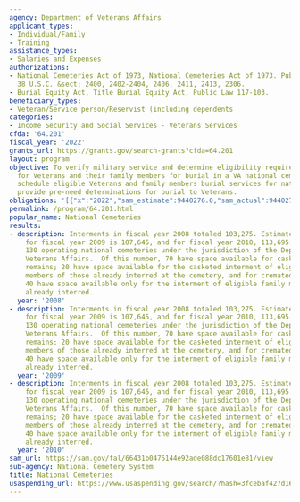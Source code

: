 ```yaml
---
agency: Department of Veterans Affairs
applicant_types:
- Individual/Family
- Training
assistance_types:
- Salaries and Expenses
authorizations:
- National Cemeteries Act of 1973, National Cemeteries Act of 1973. Pub. L. 093, 43.
  38 U.S.C. &sect; 2400, 2402-2404, 2406, 2411, 2413, 2306.
- Burial Equity Act, Title Burial Equity Act, Public Law 117-103.
beneficiary_types:
- Veteran/Service person/Reservist (including dependents
categories:
- Income Security and Social Services - Veterans Services
cfda: '64.201'
fiscal_year: '2022'
grants_url: https://grants.gov/search-grants?cfda=64.201
layout: program
objective: To verify military service and determine eligibility requirements are met
  for Veterans and their family members for burial in a VA national cemetery.  To
  schedule eligible Veterans and family members burial services for national cemeteries.  To
  provide pre-need determinations for burial to Veterans.
obligations: '[{"x":"2022","sam_estimate":9440276.0,"sam_actual":9440276.0,"usa_spending_actual":0.0},{"x":"2023","sam_estimate":12145628.0,"sam_actual":0.0,"usa_spending_actual":0.0},{"x":"2024","sam_estimate":13700000.0,"sam_actual":0.0,"usa_spending_actual":0.0}]'
permalink: /program/64.201.html
popular_name: National Cemeteries
results:
- description: Interments in fiscal year 2008 totaled 103,275. Estimate of interments
    for fiscal year 2009 is 107,645, and for fiscal year 2010, 113,695. There are
    130 operating national cemeteries under the jurisdiction of the Department of
    Veterans Affairs.  Of this number, 70 have space available for casketed and cremated
    remains; 20 have space available for the casketed interment of eligible family
    members of those already interred at the cemetery, and for cremated remains; and
    40 have space available only for the interment of eligible family members of those
    already interred.
  year: '2008'
- description: Interments in fiscal year 2008 totaled 103,275. Estimate of interments
    for fiscal year 2009 is 107,645, and for fiscal year 2010, 113,695. There are
    130 operating national cemeteries under the jurisdiction of the Department of
    Veterans Affairs.  Of this number, 70 have space available for casketed and cremated
    remains; 20 have space available for the casketed interment of eligible family
    members of those already interred at the cemetery, and for cremated remains; and
    40 have space available only for the interment of eligible family members of those
    already interred.
  year: '2009'
- description: Interments in fiscal year 2008 totaled 103,275. Estimate of interments
    for fiscal year 2009 is 107,645, and for fiscal year 2010, 113,695. There are
    130 operating national cemeteries under the jurisdiction of the Department of
    Veterans Affairs.  Of this number, 70 have space available for casketed and cremated
    remains; 20 have space available for the casketed interment of eligible family
    members of those already interred at the cemetery, and for cremated remains; and
    40 have space available only for the interment of eligible family members of those
    already interred.
  year: '2010'
sam_url: https://sam.gov/fal/66431b0476144e92ade088dc17601e81/view
sub-agency: National Cemetery System
title: National Cemeteries
usaspending_url: https://www.usaspending.gov/search/?hash=3fcebaf427d168b21390796ec1142121
---
```

